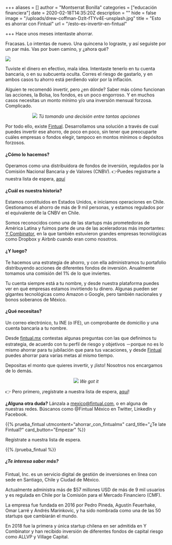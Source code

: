 +++
aliases = []
author = "Montserrat Bonilla"
categories = ["educación financiera"]
date = 2020-02-18T14:35:20Z
description = ""
hide = false
image = "/uploads/drew-coffman-DzIt-fTYv4E-unsplash.jpg"
title = "Esto es ahorrar con Fintual"
url = "/esto-es-invertir-en-fintual"

+++
Hace unos meses intentaste ahorrar.

Fracasas. Lo intentas de nuevo. Una quincena lo lograste, y así seguiste por un par más. Vas por buen camino, y ¿ahora qué?

![](/uploads/harold.png)

Tuviste el dinero en efectivo, mala idea. Intentaste tenerlo en tu cuenta bancaria, o en su subcuenta oculta. Corres el riesgo de gastarlo, y en ambos casos tu ahorro está perdiendo valor por la inflación.

Alguien te recomendó invertir, pero ¿en dónde? Saber más cómo funcionan las acciones, la Bolsa, los fondos, es un poco engorroso. Y en muchos casos necesitas un monto mínimo y/o una inversión mensual forzosa. Complicado.

<div style="text-align:center">  
<figure>  
<img src="/uploads/calculan2.gif">  
<em> Tú tomando una decisión entre tantas opciones </em>  
</figure>  
</div>

Por todo ello, existe [Fintual](https://fintual.mx/?utm_source=fintual&utm_medium=social&utm_campaign=waiting_list_mx&utm_content=-341). Desarrollamos una solución a través de cual puedes invertir ese ahorro, de poco en poco, sin tener que preocuparte cuáles empresas o fondos elegir, tampoco en montos mínimos o depósitos forzosos.

#### ¿Cómo lo hacemos?

Operamos como una distribuidora de fondos de inversión, regulados por la Comisión Nacional Bancaria y de Valores (CNBV). 👉Puedes registrarte a nuestra lista de espera, [aquí](https://fintual.mx/?utm_source=fintual&utm_medium=social&utm_campaign=waiting_list_mx&utm_content=-341)

#### ¿Cuál es nuestra historia?

Estamos constituidos en Estados Unidos, e iniciamos operaciones en Chile. Gestionamos el ahorro de más de 9 mil personas, y estamos regulados por el equivalente de la CNBV en Chile.

Somos reconocidos como una de las startups más prometedoras de América Latina y fuimos parte de una de las aceleradoras más importantes: [Y Combinator](https://www.ycombinator.com/), en la que también estuvieron grandes empresas tecnológicas como Dropbox y Airbnb cuando eran como nosotros.

#### ¿Y luego?

Te hacemos una estrategia de ahorro, y con ella administramos tu portafolio distribuyendo acciones de diferentes fondos de inversión. Anualmente tomamos una comisión del 1% de lo que inviertes.

Tu cuenta siempre está a tu nombre, y desde nuestra plataforma puedes ver en qué empresas estamos invirtiendo tu dinero. Algunas pueden ser gigantes tecnológicas como Amazon o Google, pero también nacionales y bonos soberanos de México.

#### ¿Qué necesitas?

Un correo electrónico, tu INE (o IFE), un comprobante de domicilio y una cuenta bancaria a tu nombre. 

Desde [fintual.mx](https://fintual.mx/?utm_source=fintual&utm_medium=social&utm_campaign=waiting_list_mx&utm_content=-341) contestas algunas preguntas con las que definimos tu estrategia, de acuerdo con tu perfil de riesgo y objetivos －porque no es lo mismo ahorrar para tu jubilación que para tus vacaciones, y desde [Fintual](https://fintual.mx/?utm_source=fintual&utm_medium=social&utm_campaign=waiting_list_mx&utm_content=-341) puedes ahorrar para varias metas al mismo tiempo.

Depositas el monto que quieres invertir, y ¡listo! Nosotros nos encargamos de lo demás.

<div style="text-align:center">  
<figure>  
<img src="/uploads/gotcha.gif">  
<em> We got it </em>  
</figure>  
</div>

👉 Pero primero, ¡regístrate a nuestra lista de espera, [aquí](https://fintual.mx/?utm_source=fintual&utm_medium=social&utm_campaign=waiting_list_mx&utm_content=-341)!

**¿Alguna otra duda?** Lánzala a [mexico@fintual.com](mailto:mexico@fintual.com), o en alguna de nuestras redes. Búscanos como @Fintual México en Twitter, LinkedIn y Facebook.

{{% prueba_fintual
utmcontent="ahorrar_con_fintualmx"
card_title="¿Te late Fintual?"
card_button="Empezar" %}}

Regístrate a nuestra lista de espera.

{{% /prueba_fintual %}}

##### **¿Te interesa saber más?**

Fintual, Inc. es un servicio digital de gestión de inversiones en línea con sede en Santiago, Chile y Ciudad de México.

Actualmente administra más de $57 millones USD de más de 9 mil usuarios y es regulada en Chile por la Comisión para el Mercado Financiero (CMF).

La empresa fue fundada en 2016 por Pedro Pineda, Agustín Feuerhake, Omar Larré y Andrés Marinkovic, y ha sido nombrada como una de las 50 startups que cambiarán el mundo.

En 2018 fue la primera y única startup chilena en ser admitida en Y Combinator y han recibido inversión de diferentes fondos de capital riesgo como ALLVP y Village Capital.